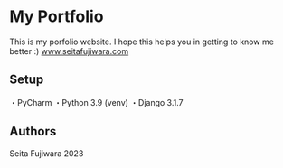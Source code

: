 # My Portfolio
This is my porfolio website. I hope this helps you in getting to know me better :)
www.seitafujiwara.com

## Setup
・PyCharm
・Python 3.9 (venv)
・Django 3.1.7

## Authors
Seita Fujiwara 2023
